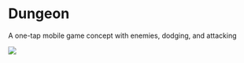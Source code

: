 # Dungeon

A one-tap mobile game concept with enemies, dodging, and attacking

<img src="Git/main.gif"/>
